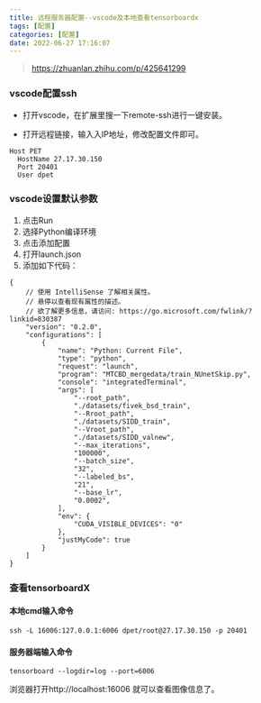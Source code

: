 ```yaml
---
title: 远程服务器配置--vscode及本地查看tensorboardx
tags: [配置]
categories: [配置]
date: 2022-06-27 17:16:07
---
```


> https://zhuanlan.zhihu.com/p/425641299

### vscode配置ssh

- 打开vscode，在扩展里搜一下remote-ssh进行一键安装。

- 打开远程链接，输入入IP地址，修改配置文件即可。

```
Host PET
  HostName 27.17.30.150
  Port 20401
  User dpet
```

### vscode设置默认参数

1. 点击Run
2. 选择Python编译环境
3. 点击添加配置
4. 打开launch.json
5. 添加如下代码：

```
{
    // 使用 IntelliSense 了解相关属性。 
    // 悬停以查看现有属性的描述。
    // 欲了解更多信息，请访问: https://go.microsoft.com/fwlink/?linkid=830387
    "version": "0.2.0",
    "configurations": [
        {
            "name": "Python: Current File",
            "type": "python",
            "request": "launch",
            "program": "MTCBD_mergedata/train_NUnetSkip.py",
            "console": "integratedTerminal",
            "args": [
                "--root_path",
                "./datasets/fivek_bsd_train",
                "--Rroot_path",
                "./datasets/SIDD_train",
                "--Vroot_path",
                "./datasets/SIDD_valnew",
                "--max_iterations",
                "100000",
                "--batch_size",
                "32",
                "--labeled_bs",
                "21",
                "--base_lr",
                "0.0002",
            ],
            "env": {
                "CUDA_VISIBLE_DEVICES": "0"
            },
            "justMyCode": true
        }
    ]
}
```

### 查看tensorboardX

#### 本地cmd输入命令

```
ssh -L 16006:127.0.0.1:6006 dpet/root@27.17.30.150 -p 20401
```

#### 服务器端输入命令

```
tensorboard --logdir=log --port=6006
```

浏览器打开http://localhost:16006 就可以查看图像信息了。


